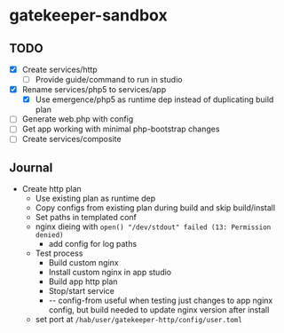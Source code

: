# gatekeeper-sandbox

## TODO

 - [X] Create services/http
    - [ ] Provide guide/command to run in studio
 - [X] Rename services/php5 to services/app
    - [X] Use emergence/php5 as runtime dep instead of duplicating build plan
 - [ ] Generate web.php with config
 - [ ] Get app working with minimal php-bootstrap changes
 - [ ] Create services/composite

## Journal

- Create http plan
  - Use existing plan as runtime dep
  - Copy configs from existing plan during build and skip build/install
  - Set paths in templated conf
  - nginx dieing with `open() "/dev/stdout" failed (13: Permission denied)`
    - add config for log paths
  - Test process
    - Build custom nginx
    - Install custom nginx in app studio
    - Build app http plan
    - Stop/start service
    - -- config-from useful when testing just changes to app nginx config, but build needed to update nginx version after install
  - set port at `/hab/user/gatekeeper-http/config/user.toml`
